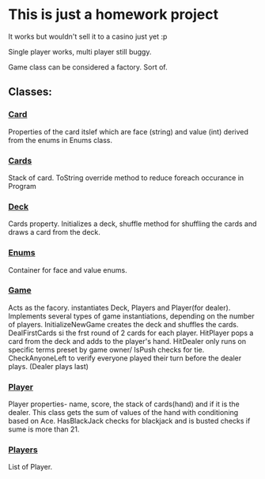 # This is just a homework project

It works but wouldn't sell it to a casino just yet :p

Single player works, multi player still buggy.

Game class can be considered a factory. Sort of.

## Classes:

### [Card](https://github.com/garberit/BlackJack1B/blob/master/BlackJack1B/Card.cs)
Properties of the card itslef which are face (string) and value (int) derived from the enums in Enums class.

### [Cards](https://github.com/garberit/BlackJack1B/blob/master/BlackJack1B/Cards.cs)
Stack of card. 
ToString override method to reduce foreach occurance in Program

### [Deck](https://github.com/garberit/BlackJack1B/blob/master/BlackJack1B/Deck.cs)
Cards property. 
Initializes a deck, shuffle method for shuffling the cards and draws a card from the deck.

### [Enums](https://github.com/garberit/BlackJack1B/blob/master/BlackJack1B/Enums.cs)
Container for face and value enums.

### [Game](https://github.com/garberit/BlackJack1B/blob/master/BlackJack1B/Game.cs)
Acts as the facory. instantiates Deck, Players and Player(for dealer).
Implements several types of game instantiations, depending on the number of players. 
InitializeNewGame creates the deck and shuffles the cards.
DealFirstCards si the frst round of 2 cards for each player.
HitPlayer pops a card from the deck and adds to the player's hand.
HitDealer only runs on specific terms preset by game owner/
IsPush checks for tie.
CheckAnyoneLeft to verify everyone played their turn before the dealer plays. (Dealer plays last)

### [Player](https://github.com/garberit/BlackJack1B/blob/master/BlackJack1B/Player.cs)
Player properties- name, score, the stack of cards(hand) and if it is the dealer.
This class gets the sum of values of the hand with conditioning based on Ace. HasBlackJack checks for blackjack and is busted checks if sume is more than 21.

### [Players](https://github.com/garberit/BlackJack1B/blob/master/BlackJack1B/Players.cs)
List of Player.